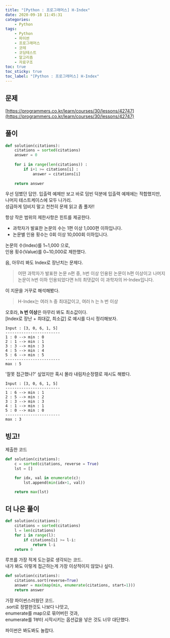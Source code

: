 ```yaml
---
title: "[Python : 프로그래머스] H-Index"
date: 2020-09-18 11:45:31
categories:
    - Python
tags:
    - Python
    - 파이썬
    - 프로그래머스
    - 코테
    - 코딩테스트
    - 알고리즘
    - 자료구조
toc: true
toc_sticky: true
toc_label: "[Python : 프로그래머스] H-Index"
---
```


## 문제
[https://programmers.co.kr/learn/courses/30/lessons/42747](https://programmers.co.kr/learn/courses/30/lessons/42747)

## 풀이
```python
def solution(citations):
    citations = sorted(citations)
    answer = 0
    
    for i in range(len(citations)) :
        if i+1 >= citations[i] :
            answer = citations[i]
            
    return answer
```
우선 덤볐던 답안. 입출력 예제만 보고 바로 덤빈 덕분에 입출력 예제에는 적합했지만,  
나머지 테스트케이스에 모두 나가리.  
성급하게 덤비지 말고 천천히 문제 읽고 좀 풀자!!  
  
항상 작은 범위의 제한사항은 힌트를 제공한다.  

- 과학자가 발표한 논문의 수는 1편 이상 1,000편 이하입니다.
- 논문별 인용 횟수는 0회 이상 10,000회 이하입니다.

논문의 수(Index)를 1~1,000 으로,  
인용 횟수(Value)를 0~10,000로 제한했다.  
  
음, 아무리 봐도 Index로 장난치는 문제다.  

> 어떤 과학자가 발표한 논문 n편 중, h번 이상 인용된 논문이 h편 이상이고 나머지 논문이 h번 이하 인용되었다면 h의 최댓값이 이 과학자의 H-Index입니다.  

이 지문을 거꾸로 해석해봤다.  

> H-Index는 여러 h 중 최대값이고, 여러 h 는 h 번 이상  

오호라, **h 번 이상**은 아무리 봐도 최소값이다.  
[Index로 장난 + 최대값, 최소값] 로 예시를 다시 정리해보자.  
  
```
Input : [3, 0, 6, 1, 5]
------------------------
1 : 0 --> min : 0
2 : 1 --> min : 1
3 : 3 --> min : 3
4 : 5 --> min : 4
5 : 6 --> min : 5
------------------------
max : 5
```
'잘못 접근했나?' 싶었지만 혹시 몰라 내림차순정렬로 재시도 해봤다.  
```
Input : [3, 0, 6, 1, 5]
------------------------
1 : 6 --> min : 1
2 : 5 --> min : 2
3 : 3 --> min : 3
4 : 1 --> min : 1
5 : 0 --> min : 0
------------------------
max : 3
```
빙고!  
---  
제출한 코드
```python
def solution(citations):
    c = sorted(citations, reverse = True)
    lst = []

    for idx, val in enumerate(c):
        lst.append(min(idx+1, val))

    return max(lst)
```
  
## 더 나은 풀이
```python
def solution(citations):
    citations = sorted(citations)
    l = len(citations)
    for i in range(l):
        if citations[i] >= l-i:
            return l-i
    return 0
```
루프를 가장 적게 도는걸로 생각되는 코드.  
내가 봐도 이렇게 접근하는게 가장 이상적이지 않았나 싶다.  

```python
def solution(citations):
    citations.sort(reverse=True)
    answer = max(map(min, enumerate(citations, start=1)))
    return answer
```
가장 파이썬스러웠던 코드.  
.sort로 정렬한것도 나보다 나앗고,  
enumerate를 map으로 묶어버린 것과,  
enumerate를 1부터 시작시키는 옵션값을 넣은 것도 너무 대단했다.  
  
파이썬은 봐도봐도 놀랍다.  
